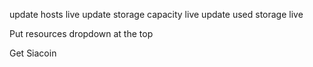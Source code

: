 <!-- update stats live. -->
update hosts live
update storage capacity live
update used storage live
<!-- Mailchimp integration. -->
<!-- Marketcap - add toFixed(1 -->
<!-- Standardize Stats Fonts -->
<!-- Remove top border from nav -->
Put resources dropdown at the top
<!-- Shrink da team page -->
<!-- Investors - Slider Component -->
<!-- Shrink down quote section -->
<!-- Technology Page -->
Get Siacoin

